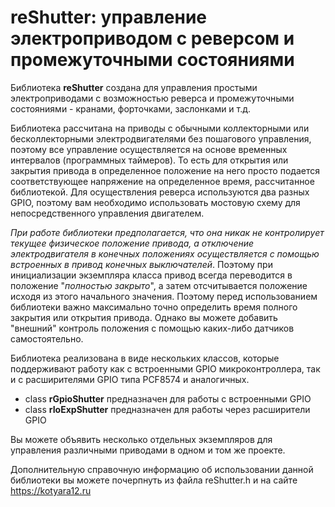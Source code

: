 # reShutter: управление электроприводом с реверсом и промежуточными состояниями

Библиотека **reShutter** создана для управления простыми электроприводами с возможностью реверса и промежуточными состояниями - кранами, форточками, заслонками и т.д. 

Библиотека рассчитана на приводы с обычными коллекторными или беcколлекторными электродвигателями без пошагового управления, поэтому все управление осуществляется на основе временных интервалов (программных таймеров). То есть для открытия или закрытия привода в определенное положение на него просто подается соответствующее напряжение на определенное время, рассчитанное библиотекой. Для осуществления реверса используются два разных GPIO, поэтому вам необходимо использовать мостовую схему для непосредственного управления двигателем. 

_При работе библиотеки предполагается, что она никак не контролирует текущее физическое положение привода, а отключение электродвигателя в конечных положениях осуществляется с помощью встроенных в привод конечных выключателей_. Поэтому при инициализации экземпляра класса привод всегда переводится в положение "_полностью закрыто_", а затем отсчитывается положение исходя из этого начального значения. Поэтому перед использованием библиотеки важно максимально точно определить время полного закрытия или открытия привода. Однако вы можете добавить "внешний" контроль положения с помощью каких-либо датчиков самостоятельно.

Библиотека реализована в виде нескольких классов, которые поддерживают работу как с встроенными GPIO микроконтроллера, так и с расширителями GPIO типа PCF8574 и аналогичных. 

- class __rGpioShutter__ предназначен для работы с встроенными GPIO
- class __rIoExpShutter__ предназначен для работы через расширители GPIO

Вы можете объявить несколько отдельных экземпляров для управления различными приводами в одном и том же проекте.

Дополнительную справочную информацию об использовании данной библиотеки вы можете почерпнуть из файла reShutter.h и на сайте https://kotyara12.ru